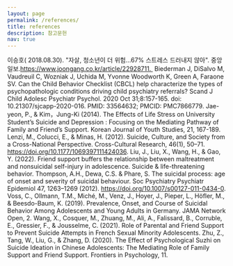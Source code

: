 ```yaml
---
layout: page
permalink: /references/
title: references
description: 참고문헌
nav: true
---
```


이승호( 2018.08.30). "자살, 청소년이 더 위험…67% 스트레스 드러내지 않아". 중앙일보.https://www.joongang.co.kr/article/22928711. 
Biederman J, DiSalvo M, Vaudreuil C, Wozniak J, Uchida M, Yvonne Woodworth K, Green A, Faraone SV. Can the Child Behavior Checklist (CBCL) help characterize the types of psychopathologic conditions driving child psychiatry referrals? Scand J Child Adolesc Psychiatr Psychol. 2020 Oct 31;8:157-165. doi: 10.21307/sjcapp-2020-016. PMID: 33564632; PMCID: PMC7866779.
Jae-yeon, P., & Kim，Jung-Ki (2014). The Effects of Life Stress on University Student’s Suicide and Depression : Focusing on the Mediating Pathway of Family and Friend’s Support. 	Korean Journal of Youth Studies, 21, 167-189.
Lenzi, M., Colucci, E., & Minas, H. (2012). Suicide, Culture, and Society from a Cross-National Perspective. Cross-Cultural Research, 46(1), 50–71. https://doi.org/10.1177/1069397111424036.
Liu, J., Liu, X., Wang, H., & Gao, Y. (2022). Friend support buffers the relationship between maltreatment and nonsuicidal self-injury in adolescence. Suicide & life-threatening behavior.
Thompson, A.H., Dewa, C.S. & Phare, S. The suicidal process: age of onset and severity of suicidal behaviour. Soc Psychiatry Psychiatr Epidemiol 47, 1263–1269 (2012). https://doi.org/10.1007/s00127-011-0434-0.
Voss, C., Ollmann, T.M., Miché, M., Venz, J., Hoyer, J., Pieper, L., Höfler, M., & Beesdo-Baum, K. (2019). Prevalence, Onset, and Course of Suicidal Behavior Among Adolescents and Young Adults in Germany. JAMA Network Open, 2.
Wang, X., Cosquer, M., Zhuang, M., Ali, A., Falissard, B., Corruble, E., Gressier, F., & Jousselme, C. (2021). Role of Parental and Friend Support to Prevent Suicide Attempts in French Sexual Minority Adolescents.
Zhu, Z., Tang, W., Liu, G., & Zhang, D. (2020). The Effect of Psychological Suzhi on Suicide Ideation in Chinese Adolescents: The Mediating Role of Family Support and Friend Support. Frontiers in Psychology, 11. 
